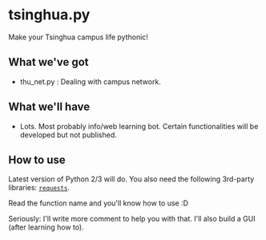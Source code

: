 # tsinghua.py

Make your Tsinghua campus life pythonic!

## What we've got

* thu_net.py : Dealing with campus network.

## What we'll have

* Lots. Most probably info/web learning bot. Certain functionalities will be developed but not published.

## How to use

Latest version of Python 2/3 will do. You also need the following 3rd-party libraries: [`requests`](https://github.com/kennethreitz/requests).

Read the function name and you'll know how to use :D

Seriously: I'll write more comment to help you with that. I'll also build a GUI (after learning how to).
